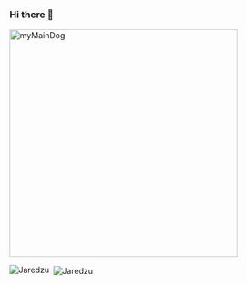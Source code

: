 ### Hi there 👋

<img alt="myMainDog" src="https://media.tenor.com/images/c39e8ca30f2388f7599c6ea3b4972485/tenor.gif" width="400px" />


<p><img align="left" src="https://github-readme-stats.vercel.app/api/top-langs?username=Jaredzu&show_icons=true&theme=onedark&locale=en&layout=compact" alt="Jaredzu" /></p>

<p>&nbsp;<img align="center" src="https://github-readme-stats.vercel.app/api?username=Jaredzu&show_icons=true&locale=en" alt="Jaredzu" /></p>

<!--
**Jaredzu/Jaredzu** is a ✨ _special_ ✨ repository because its `README.md` (this file) appears on your GitHub profile.

Here are some ideas to get you started:

- 🔭 I’m currently working on ...
- 🌱 I’m currently learning ...
- 👯 I’m looking to collaborate on ...
- 🤔 I’m looking for help with ...
- 💬 Ask me about ...
- 📫 How to reach me: ...
- 😄 Pronouns: ...
- ⚡ Fun fact: ...
-->

